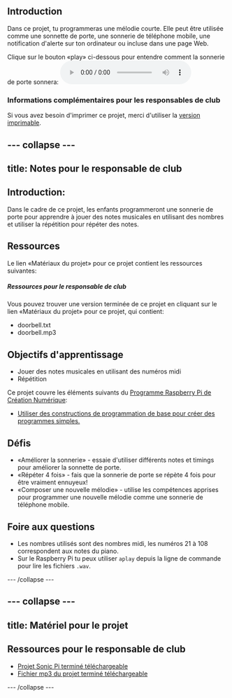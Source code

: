 ## Introduction

Dans ce projet, tu programmeras une mélodie courte. Elle peut être utilisée comme une sonnette de porte, une sonnerie de téléphone mobile, une notification d'alerte sur ton ordinateur ou incluse dans une page Web.

<div id="audio-preview" class="pdf-hidden">
Clique sur le bouton «play» ci-dessous pour entendre comment la sonnerie de porte sonnera: 
<audio controls preload> 
  <source src="resources/doorbell.mp3" type="audio/mpeg"> 
Ton navigateur ne supporte pas l'élément <code>audio</code>. 
</audio>
</div>

### Informations complémentaires pour les responsables de club

Si vous avez besoin d'imprimer ce projet, merci d'utiliser la [version imprimable](https://projects.raspberrypi.org/fr-FR/projects/compose-tune/print).

--- collapse ---
---
title: Notes pour le responsable de club
---

## Introduction:

Dans le cadre de ce projet, les enfants programmeront une sonnerie de porte pour apprendre à jouer des notes musicales en utilisant des nombres et utiliser la répétition pour répéter des notes.

## Ressources

Le lien «Matériaux du projet» pour ce projet contient les ressources suivantes:

##### Ressources pour le responsable de club

Vous pouvez trouver une version terminée de ce projet en cliquant sur le lien «Matériaux du projet» pour ce projet, qui contient:

* doorbell.txt
* doorbell.mp3

## Objectifs d'apprentissage

* Jouer des notes musicales en utilisant des numéros midi
* Répétition

Ce projet couvre les éléments suivants du [Programme Raspberry Pi de Création Numérique](https://rpf.io/curriculum):

* [Utiliser des constructions de programmation de base pour créer des programmes simples.](https://www.raspberrypi.org/curriculum/programming/creator)

## Défis

* «Améliorer la sonnerie» - essaie d'utiliser différents notes et timings pour améliorer la sonnette de porte.
* «Répéter 4 fois» - fais que la sonnerie de porte se répète 4 fois pour être vraiment ennuyeux!
* «Composer une nouvelle mélodie» - utilise les compétences apprises pour programmer une nouvelle mélodie comme une sonnerie de téléphone mobile.

## Foire aux questions

* Les nombres utilisés sont des nombres midi, les numéros 21 à 108 correspondent aux notes du piano.
* Sur le Raspberry Pi tu peux utiliser `aplay` depuis la ligne de commande pour lire les fichiers `.wav`.

--- /collapse ---

--- collapse ---
---
title: Matériel pour le projet
---

## Ressources pour le responsable de club

* [Projet Sonic Pi terminé téléchargeable](resources/doorbell.txt)
* [Fichier mp3 du projet terminé téléchargeable](resources/doorbell.mp3)

--- /collapse ---